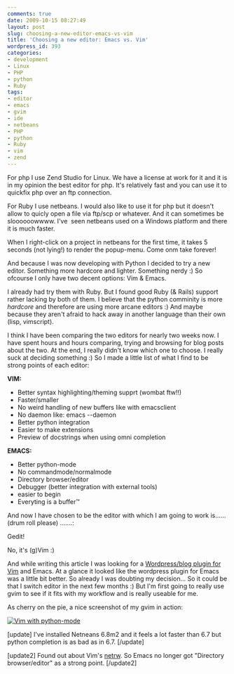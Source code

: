 ```yaml
---
comments: true
date: 2009-10-15 08:27:49
layout: post
slug: choosing-a-new-editor-emacs-vs-vim
title: 'Choosing a new editor: Emacs vs. Vim'
wordpress_id: 393
categories:
- development
- Linux
- PHP
- python
- Ruby
tags:
- editor
- emacs
- gvim
- ide
- netbeans
- PHP
- python
- Ruby
- vim
- zend
---
```


For php I use Zend Studio for Linux. We have a license at work for it and it is in my opinion the best editor for php. It's relatively fast and you can use it to quickfix php over an ftp connection.

For Ruby I use netbeans. I would also like to use it for php but it doesn't allow to quicly open a file via ftp/scp or whatever. And it can sometimes be sloooooowwww. I've  seen netbeans used on a Windows platform and there it is much faster.

When I right-click on a project in netbeans for the first time, it takes 5 seconds (not lying!) to render the popup-menu. Come onm take forever!

And because I was now developing with Python I decided to try a new editor. Something more hardcore and lighter. Something nerdy :) So ofcourse I only have two decent options: Vim & Emacs.

I already had try them with Ruby. But I found good Ruby (& Rails) support rather lacking by both of them. I believe that the python comminity is more _hardcore_ and therefore are using more arcane editors :) And maybe because they aren't afraid to hack away in another language than their own (lisp, vimscript).

I think I have been comparing the two editors for nearly two weeks now. I have spent hours and hours comparing, trying and browsing for blog posts about the two. At the end, I really didn't know which one to choose. I really suck at deciding something :) So I made a little list of what I find to be strong points of each editor:

**VIM:**

  * Better syntax highlighting/theming supprt (wombat ftw!!)
  * Faster/smaller
  * No weird handling of new buffers like with emacsclient
  * No daemon like: emacs --daemon
  * Better python integration
  * Easier to make extensions
  * Preview of docstrings when using omni completion

**EMACS:**

  * Better python-mode
  * No commandmode/normalmode
  * Directory browser/editor
  * Debugger (better integration with external tools)
  * easier to begin
  * Everyting is a buffer™


And now I have chosen to be the editor with which I am going to work is...... (drum roll please) .......:

Gedit!

No, it's (g)Vim :)

And while writing this article I was looking for a [Wordpress/blog plugin for Vim](http://garoth.com/?p=54) and Emacs. At a glance it looked like the wordpress plugin for Emacs was a little bit better. So already I was doubting my decision... So it could be that I switch editor in the next few months :) But I'm first going to really use gvim to see if it fits with my workflow and is really useable for me.

As cherry on the pie, a nice screenshot of my gvim in action:


[![Vim with python-mode](/wp-content/uploads/2009/10/vim_python.png)](/images/uploads/2009/10/vim_python.png)

[update]
I've installed Netneans 6.8m2 and it feels a lot faster than 6.7 but python completion is as bad as in 6.7.
[/update]

[update2]
Found out about Vim's [netrw](http://vimdoc.sourceforge.net/htmldoc/pi_netrw.html#netrw). So Emacs no longer got "Directory browser/editor" as a strong point.
[/update2]
